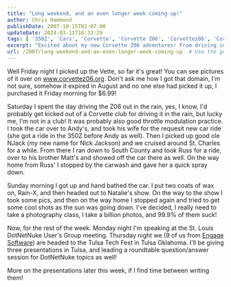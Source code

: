 ```yaml
---
title: "Long weekend, and an even longer week coming up!"
author: Chris Hammond
publishDate: 2007-10-15T02:07:00
updateDate: 2024-03-11T16:33:29
tags: [ '350Z', 'Cars', 'Corvette', 'Corvette Z06', 'Corvettez06', 'CorvetteZ06org', 'Nissan', 'Project 350Z', 'Project350z', 'Project350zcom', 'St Louis' ]
excerpt: "Excited about my new Corvette Z06 adventures! From driving in the rain to cruising around town, it's been a thrilling ride. Plus, upcoming tech talks in Tulsa! 🚗💨 #CorvetteZ06 #TechTalks #"
url: /2007/long-weekend-and-an-even-longer-week-coming-up  # Use the generated URL with year
---
```

<p>Well Friday night I picked up the Vette, so far it&#39;s great! You can see pictures of it over on <a href="https://www.corvettez06.org/">www.corvettez06.org</a>. Don&#39;t ask me how I got that domain, I&#39;m not sure, somehow it expired in August and no one else had picked it up, I purchased it Friday morning for $6.99!</p>  <p>Saturday I spent the day driving the Z06 out in the rain, yes, I know, I&#39;d probably get kicked out of a Corvette club for driving it in the rain, but lucky me, I&#39;m not in a club! It was probably also good throttle modulation practice. I took the car over to Andy&#39;s, and took his wife for the requesit new car ride (she got a ride in the 350Z before Andy as well). Then I picked up good ole NJack (my new name for Nick Jackson) and we cruised around St. Charles for a while. From there I ran down to South County and took Russ for a ride, over to his brother Matt&#39;s and showed off the car there as well. On the way home from Russ&#39; I stopped by the carwash and gave her a quick spray down.</p>  <p>Sunday morning I got up and hand bathed the car. I put two coats of wax on, Rain-X, and then headed out to Natalie&#39;s show. On the way to the show I took some pics, and then on the way home I stopped again and tried to get some cool shots as the sun was going down. I&#39;ve decided, I really need to take a photography class, I take a billion photos, and 99.9% of them suck!</p>  <p>Now, for the rest of the week. Monday night I&#39;m speaking at the St. Louis DotNetNuke User&#39;s Group meeting. Thursday night we (9 of us from <a href="https://www.engagesoftware.com/" mce_href="https://www.engagesoftware.com">Engage Software</a>) are headed to the Tulsa Tech Fest in Tulsa Oklahoma. I&#39;ll be giving three presentations in Tulsa, and leading a roundtable question/answer session for DotNetNuke topics as well!</p>  <p>More on the presentations later this week, if I find time between writing them!</p> 


